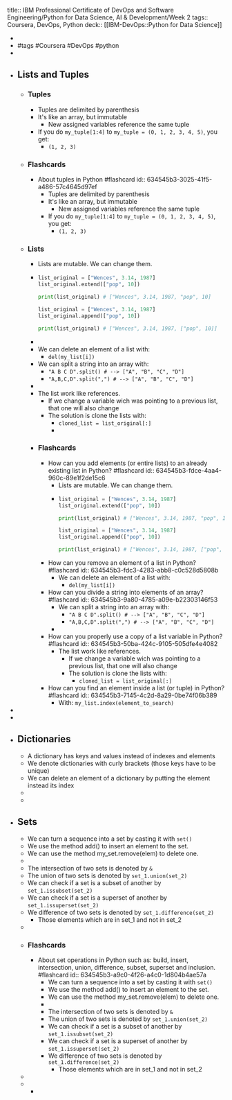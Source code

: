 title:: IBM Professional Certificate of DevOps and Software Engineering/Python for Data Science, AI & Development/Week 2
tags:: Coursera, DevOps, Python
deck:: [[IBM-DevOps::Python for Data Science]]

-
- #tags #Coursera #DevOps #python
-
- ## Lists and Tuples
	- ### Tuples
		- Tuples are delimited by parenthesis
		- It's like an array, but immutable
			- New assigned variables reference the same tuple
		- If you do `my_tuple[1:4]` to `my_tuple = (0, 1, 2, 3, 4, 5)`, you get:
			- `(1, 2, 3)`
	- ### Flashcards
		- About tuples in Python #flashcard
		  id:: 634545b3-3025-41f5-a486-57c4645d97ef
			- Tuples are delimited by parenthesis
			- It's like an array, but immutable
				- New assigned variables reference the same tuple
			- If you do `my_tuple[1:4]` to `my_tuple = (0, 1, 2, 3, 4, 5)`, you get:
				- `(1, 2, 3)`
	- ### Lists
		- Lists are mutable. We can change them.
		- ```python
		  list_original = ["Wences", 3.14, 1987]
		  list_original.extend(["pop", 10])
		  
		  print(list_original) # ["Wences", 3.14, 1987, "pop", 10]
		  
		  list_original = ["Wences", 3.14, 1987]
		  list_original.append(["pop", 10])
		  
		  print(list_original) # ["Wences", 3.14, 1987, ["pop", 10]]
		  ```
		-
		- We can delete an element of a list with:
			- `del(my_list[i])`
		- We can split a string into an array with:
			- `"A B C D".split() # --> ["A", "B", "C", "D"]`
			- `"A,B,C,D".split(",") # --> ["A", "B", "C", "D"]`
		-
		- The list work like references.
			- If we change a variable wich was pointing to a previous list, that one will also change
			- The solution is clone the lists with:
				- `cloned_list = list_original[:]`
				-
		- ### Flashcards
			- How can you add elements (or entire lists) to an already existing list in Python? #flashcard
			  id:: 634545b3-fdce-4aa4-960c-89e1f2de15c6
				- Lists are mutable. We can change them.
				- ```python
				  list_original = ["Wences", 3.14, 1987]
				  list_original.extend(["pop", 10])
				  
				  print(list_original) # ["Wences", 3.14, 1987, "pop", 10]
				  
				  list_original = ["Wences", 3.14, 1987]
				  list_original.append(["pop", 10])
				  
				  print(list_original) # ["Wences", 3.14, 1987, ["pop", 10]]
				  ```
			- How can you remove an element of a list in Python? #flashcard
			  id:: 634545b3-fdc3-4283-abb8-c0c528d5808b
				- We can delete an element of a list with:
					- `del(my_list[i])`
			- How can you divide a string into elements of an array? #flashcard
			  id:: 634545b3-9a80-4785-a09e-b22303146f53
				- We can split a string into an array with:
					- `"A B C D".split() # --> ["A", "B", "C", "D"]`
					- `"A,B,C,D".split(",") # --> ["A", "B", "C", "D"]`
				-
			- How can you properly use a copy of a list variable in Python? #flashcard
			  id:: 634545b3-50ba-424c-9105-505dfe4e4082
				- The list work like references.
					- If we change a variable wich was pointing to a previous list, that one will also change
					- The solution is clone the lists with:
						- `cloned_list = list_original[:]`
			- How can you find an element inside a list (or tuple) in Python? #flashcard
			  id:: 634545b3-7145-4c2d-8a29-0be74f06b389
				- With: `my_list.index(element_to_search)`
-
-
- ## Dictionaries
	- A dictionary has keys and values instead of indexes and elements
	- We denote dictionaries with curly brackets (those keys have to be unique)
	- We can delete an element of a dictionary by putting the element instead its index
	-
	-
- ## Sets
	- We can turn a sequence into a set by casting it with `set()`
	- We use the method add() to insert an element to the set.
	- We can use the method my_set.remove(elem) to delete one.
	-
	- The intersection of two sets is denoted by `&`
	- The union of two sets is denoted by `set_1.union(set_2)`
	- We can check if a set is a subset of another by `set_1.issubset(set_2)`
	- We can check if a set is a superset of another by `set_1.issuperset(set_2)`
	- We difference of two sets is denoted by `set_1.difference(set_2)`
		- Those elements which are in set_1 and not in set_2
	-
	- ### Flashcards
		- About set operations in Python such as: build, insert, intersection, union, difference, subset, superset and inclusion. #flashcard
		  id:: 634545b3-a9c0-4f26-a4c0-1d804b4ae57a
			- We can turn a sequence into a set by casting it with `set()`
			- We use the method add() to insert an element to the set.
			- We can use the method my_set.remove(elem) to delete one.
			-
			- The intersection of two sets is denoted by `&`
			- The union of two sets is denoted by `set_1.union(set_2)`
			- We can check if a set is a subset of another by `set_1.issubset(set_2)`
			- We can check if a set is a superset of another by `set_1.issuperset(set_2)`
			- We difference of two sets is denoted by `set_1.difference(set_2)`
				- Those elements which are in set_1 and not in set_2
	-
	-
		-